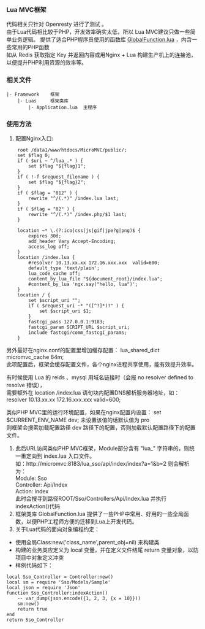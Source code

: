 ### Lua MVC框架
代码相关只针对 Openresty 进行了测试 。  
由于Lua代码相比较于PHP，开发效率确实太低，所以 Lua MVC建议只做一些简单业务逻辑。
提供了适合PHP程序员使用的函数库 [GlobalFunction.lua](https://github.com/pureisle/MicroMVC/blob/master/Framework/Luas/GlobalFunction.lua) ，内含一些常用的PHP函数  
如从 Redis 获取指定 Key 并返回内容或用Nginx + Lua 构建生产机上的连接池，以便提升PHP利用资源的效率等。
### 相关文件
```
|- Framework	框架
	|- Luas		框架类库
		|- Application.lua 	主程序
```

### 使用方法
1. 配置Nginx入口:
```
    root /data1/www/htdocs/MicroMVC/public/;
    set $flag 0;
    if ( $uri ~ ^/lua_.* ) {
        set $flag "${flag}1";
    }
    if ( !-f $request_filename ) {
        set $flag "${flag}2";
    }
    if ( $flag = "012" ) {
        rewrite "^/(.*)" /index.lua last;
    }
    if ( $flag = "02" ) {
        rewrite "^/(.*)" /index.php/$1 last;
    }

    location ~* \.(?:ico|css|js|gif|jpe?g|png)$ {
        expires 30d;
        add_header Vary Accept-Encoding;
        access_log off;
    }
    location /index.lua {
        #resolver 10.13.xx.xx 172.16.xxx.xxx  valid=600;
        default_type 'text/plain';
        lua_code_cache off;
        content_by_lua_file "${document_root}/index.lua";
        #content_by_lua 'ngx.say("hello, lua")';
    }
    location / {
        set $script_uri "";
        if ( $request_uri ~* "([^?]*)?" ) {
            set $script_uri $1;
        }
        fastcgi_pass 127.0.0.1:9183;
        fastcgi_param SCRIPT_URL $script_uri;
        include fastcgi/comm_fastcgi_params;
    }
```
另外最好在nginx.conf的配置里增加缓存配置：  lua_shared_dict micromvc_cache 64m;  
此项配置后，框架会缓存配置文件，各个nginx进程共享使用，能有效提升效率。  

有时候使用 Lua 的 reids 、mysql 用域名链接时（会报 no resolver defined to resolve  错误），  
需要额外在 location /index.lua 语句块内配置DNS解析服务器地址，如：  
resolver 10.13.xx.xx 172.16.xxx.xxx  valid=600;    

类似PHP MVC里的运行环境配置，如果在nginx配置内设置： set $CURRENT_ENV_NAME dev;    未设置该值的话默认值为 pro  
则框架会搜索加载配置路径 dev 路径下的配置，否则加载默认配置路径下的配置文件。  

1. 此后URL访问类似PHP MVC框架，Module部分含有 "lua_" 字符串的，则统一重定向到 index.lua 入口文件。  
如：http://micromvc:8183/lua_sso/api/index/index?a=1&b=2
则会解析为：  
Module:  Sso  
Controller: Api/Index  
Action: index  
此时会搜寻到路径ROOT/Sso/Controllers/Api/Index.lua 并执行indexAction()代码
1. 框架类库 GlobalFunction.lua 提供了一些PHP中常用、好用的一些全局函数，以便PHP工程师方便的迁移到Lua上开发代码。
1. 关于Lua代码的面向对象编程约定：
* 使用全局Class:new('class_name',parent_obj=nil) 来构建类
* 构建的业务类应定义为 local 变量，并在定义文件结尾 return 变量对象，以防项目中对象定义冲突
* 样例代码如下：
```
local Sso_Controller = Controller:new()
local sm = require 'Sso/Models/Sample'
local json = require 'Json'
function Sso_Controller:indexAction()
    -- var_dump(json.encode({1, 2, 3, {x = 10}}))
    sm:new()
    return true
end
return Sso_Controller
```